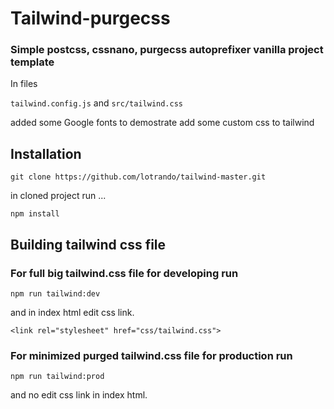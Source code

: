 # Tailwind-purgecss

### Simple postcss, cssnano, purgecss autoprefixer vanilla project template

In files

`tailwind.config.js` and `src/tailwind.css`

added some Google fonts to demostrate add some custom css to tailwind

## Installation

```
git clone https://github.com/lotrando/tailwind-master.git
```

in cloned project run ...

```
npm install
```

## Building tailwind css file

### For full big tailwind.css file for developing run

```
npm run tailwind:dev
```

and in index html edit css link.

```
<link rel="stylesheet" href="css/tailwind.css">
```

### For minimized purged tailwind.css file for production run

```mermaid
npm run tailwind:prod
```

and no edit css link in index html.
